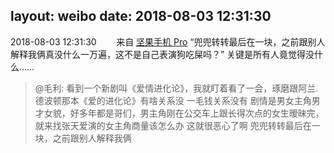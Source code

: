 layout: weibo
date: 2018-08-03 12:31:30
---
<meta name="referrer" content="no-referrer" />

2018-08-03 12:31:30  &nbsp;&nbsp;&nbsp;&nbsp;&nbsp;&nbsp; 来自 <a href="http://app.weibo.com/t/feed/Z4AgP" rel="nofollow">坚果手机 Pro</a>
“兜兜转转最后在一块，之前跟别人解释我俩真没什么一万遍，这不是自己表演狗吃屎吗？” 关键是所有人竟觉得没什么……
>  @毛利: 看到一个新剧叫《爱情进化论》，我就盯着看了一会，琢磨跟阿兰.德波顿那本《爱的进化论》有啥关系没
一毛钱关系没有
剧情是男女主角男才女貌，好多年都是哥们，男主角刚在公交车上跟长得次点的女生暧昧完，就来找张天爱演的女主角商量该怎么办
这就很恶心了啊
兜兜转转最后在一块，之前跟别人解释我俩 ​​​
